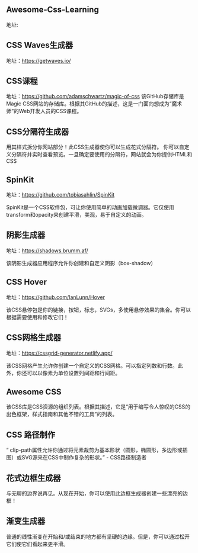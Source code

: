 ## Awesome-Css-Learning
地址: [](https://github.com/micromata/awesome-css-learning)

## CSS Waves生成器
地址：https://getwaves.io/

## CSS课程
地址：https://github.com/adamschwartz/magic-of-css
该GitHub存储库是Magic CSS网站的存储库。根据其GitHub的描述，这是一门面向想成为“魔术师”的Web开发人员的CSS课程。

## CSS分隔符生成器
用其样式拆分你网站部分！此CSS生成器使你可以生成花式分隔符。
你可以自定义分隔符并实时查看预览。一旦确定要使用的分隔符，网站就会为你提供HTML和CSS

## SpinKit
地址：https://github.com/tobiasahlin/SpinKit

SpinKit是一个CSS软件包，可让你使用简单的动画加载微调器。它仅使用transform和opacity来创建平滑，美观，易于自定义的动画。

## 阴影生成器
地址：https://shadows.brumm.af/

该阴影生成器应用程序允许你创建和自定义阴影（box-shadow）

## CSS Hover
地址：https://github.com/IanLunn/Hover

该CSS悬停包是你的链接，按钮，标志，SVGs，多使用悬停效果的集合。你可以根据需要使用和修改它们！

## CSS网格生成器
地址：https://cssgrid-generator.netlify.app/

该CSS网格产生允许你创建一个自定义的CSS网格。可以指定列数和行数。此外，你还可以以像素为单位设置列间距和行间距。

## Awesome CSS
该CSS库是CSS资源的组织列表。根据其描述，它是“用于编写令人惊叹的CSS的出色框架，样式指南和其他不错的工具”的列表。

## CSS 路径制作
“ clip-path属性允许你通过将元素裁剪为基本形状（圆形，椭圆形，多边形或插图）或SVG源来在CSS中制作复杂的形状。” - CSS路径制造者

## 花式边框生成器
与无聊的边界说再见。从现在开始，你可以使用此边框生成器创建一些漂亮的边框！

## 渐变生成器
普通的线性渐变在开始和/或结束的地方都有坚硬的边缘。但是，你可以通过松开它们使它们看起来更平滑。
